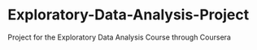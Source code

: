 # Exploratory-Data-Analysis-Project
Project for the Exploratory Data Analysis Course through Coursera
